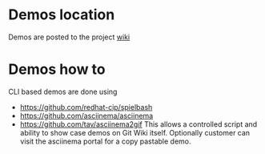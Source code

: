 # Demos location
Demos are posted to the project [wiki](https://github.com/vmware/docker-volume-vsphere/wiki)
# Demos how to
CLI based demos are done using
* https://github.com/redhat-cip/spielbash
* https://github.com/asciinema/asciinema
* https://github.com/tav/asciinema2gif
This allows a controlled script and ability to show case demos on Git Wiki itself.
Optionally customer can visit the asciinema portal for a copy pastable demo.
